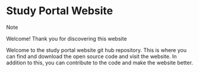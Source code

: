 # Study Portal Website

>[!NOTE]
>Welcome! Thank you for discovering this website

Welcome to the study portal website git hub repository. This is where you can find and download the open source code and visit the website. In addition to this, you can contribute to the code and make the website better.
